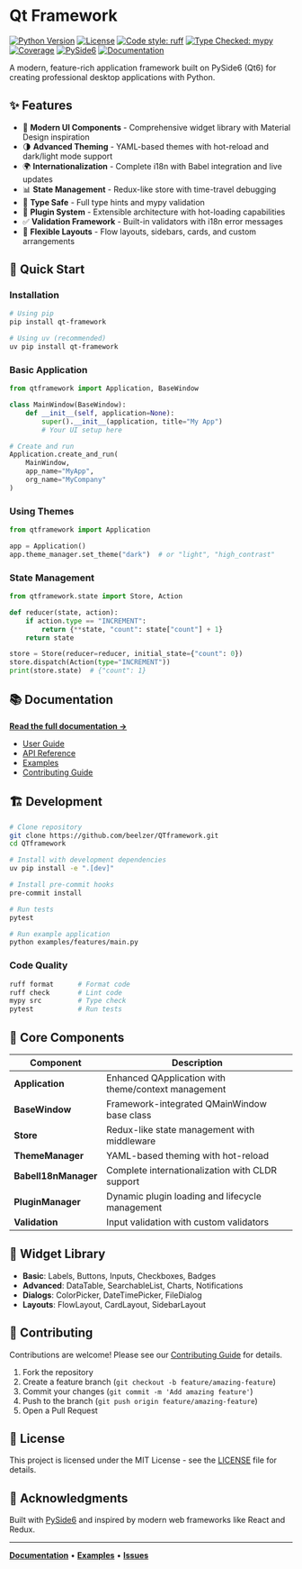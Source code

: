 # Qt Framework

[![Python Version](https://img.shields.io/badge/python-3.13+-blue.svg)](https://www.python.org/downloads/)
[![License](https://img.shields.io/badge/license-MIT-green.svg)](LICENSE)
[![Code style: ruff](https://img.shields.io/badge/code%20style-ruff-000000.svg)](https://github.com/astral-sh/ruff)
[![Type Checked: mypy](https://img.shields.io/badge/type%20checked-mypy-blue.svg)](https://mypy-lang.org/)
[![Coverage](https://img.shields.io/badge/coverage-85%25-yellowgreen.svg)](https://beelzer.github.io/QTframework/coverage/)
[![PySide6](https://img.shields.io/badge/Qt-PySide6-41CD52.svg)](https://wiki.qt.io/Qt_for_Python)
[![Documentation](https://img.shields.io/badge/docs-latest-brightgreen.svg)](https://beelzer.github.io/QTframework/)

A modern, feature-rich application framework built on PySide6 (Qt6) for creating professional desktop applications with Python.

## ✨ Features

- 🎨 **Modern UI Components** - Comprehensive widget library with Material Design inspiration
- 🌗 **Advanced Theming** - YAML-based themes with hot-reload and dark/light mode support
- 🌍 **Internationalization** - Complete i18n with Babel integration and live updates
- 📊 **State Management** - Redux-like store with time-travel debugging
- 🎯 **Type Safe** - Full type hints and mypy validation
- 🔌 **Plugin System** - Extensible architecture with hot-loading capabilities
- ✅ **Validation Framework** - Built-in validators with i18n error messages
- 📐 **Flexible Layouts** - Flow layouts, sidebars, cards, and custom arrangements

## 🚀 Quick Start

### Installation

```bash
# Using pip
pip install qt-framework

# Using uv (recommended)
uv pip install qt-framework
```

### Basic Application

```python
from qtframework import Application, BaseWindow

class MainWindow(BaseWindow):
    def __init__(self, application=None):
        super().__init__(application, title="My App")
        # Your UI setup here

# Create and run
Application.create_and_run(
    MainWindow,
    app_name="MyApp",
    org_name="MyCompany"
)
```

### Using Themes

```python
from qtframework import Application

app = Application()
app.theme_manager.set_theme("dark")  # or "light", "high_contrast"
```

### State Management

```python
from qtframework.state import Store, Action

def reducer(state, action):
    if action.type == "INCREMENT":
        return {**state, "count": state["count"] + 1}
    return state

store = Store(reducer=reducer, initial_state={"count": 0})
store.dispatch(Action(type="INCREMENT"))
print(store.state)  # {"count": 1}
```

## 📚 Documentation

**[Read the full documentation →](https://beelzer.github.io/QTframework/)**

- [User Guide](https://beelzer.github.io/QTframework/user-guide/)
- [API Reference](https://beelzer.github.io/QTframework/api/)
- [Examples](https://beelzer.github.io/QTframework/examples/)
- [Contributing Guide](https://beelzer.github.io/QTframework/contributing/)

## 🏗️ Development

```bash
# Clone repository
git clone https://github.com/beelzer/QTframework.git
cd QTframework

# Install with development dependencies
uv pip install -e ".[dev]"

# Install pre-commit hooks
pre-commit install

# Run tests
pytest

# Run example application
python examples/features/main.py
```

### Code Quality

```bash
ruff format      # Format code
ruff check       # Lint code
mypy src         # Type check
pytest           # Run tests
```

## 🎯 Core Components

| Component            | Description                                         |
| -------------------- | --------------------------------------------------- |
| **Application**      | Enhanced QApplication with theme/context management |
| **BaseWindow**       | Framework-integrated QMainWindow base class         |
| **Store**            | Redux-like state management with middleware         |
| **ThemeManager**     | YAML-based theming with hot-reload                  |
| **BabelI18nManager** | Complete internationalization with CLDR support     |
| **PluginManager**    | Dynamic plugin loading and lifecycle management     |
| **Validation**       | Input validation with custom validators             |

## 🧩 Widget Library

- **Basic**: Labels, Buttons, Inputs, Checkboxes, Badges
- **Advanced**: DataTable, SearchableList, Charts, Notifications
- **Dialogs**: ColorPicker, DateTimePicker, FileDialog
- **Layouts**: FlowLayout, CardLayout, SidebarLayout

## 🤝 Contributing

Contributions are welcome! Please see our [Contributing Guide](CONTRIBUTING.md) for details.

1. Fork the repository
2. Create a feature branch (`git checkout -b feature/amazing-feature`)
3. Commit your changes (`git commit -m 'Add amazing feature'`)
4. Push to the branch (`git push origin feature/amazing-feature`)
5. Open a Pull Request

## 📄 License

This project is licensed under the MIT License - see the [LICENSE](LICENSE) file for details.

## 🙏 Acknowledgments

Built with [PySide6](https://wiki.qt.io/Qt_for_Python) and inspired by modern web frameworks like React and Redux.

---

**[Documentation](https://beelzer.github.io/QTframework/)** • **[Examples](examples/)** • **[Issues](https://github.com/beelzer/QTframework/issues)**
